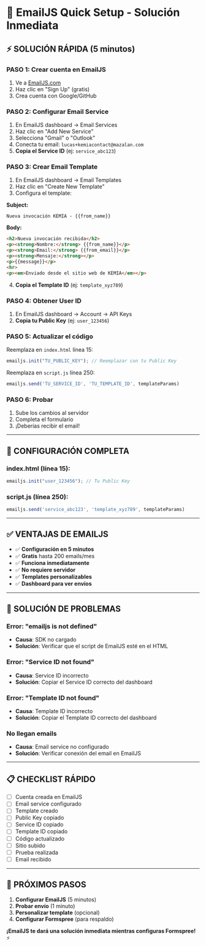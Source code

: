 # 🚀 EmailJS Quick Setup - Solución Inmediata

## ⚡ **SOLUCIÓN RÁPIDA (5 minutos)**

### **PASO 1: Crear cuenta en EmailJS**
1. Ve a [EmailJS.com](https://emailjs.com)
2. Haz clic en "Sign Up" (gratis)
3. Crea cuenta con Google/GitHub

### **PASO 2: Configurar Email Service**
1. En EmailJS dashboard → Email Services
2. Haz clic en "Add New Service"
3. Selecciona "Gmail" o "Outlook"
4. Conecta tu email: `lucas+kemiacontact@mazalan.com`
5. **Copia el Service ID** (ej: `service_abc123`)

### **PASO 3: Crear Email Template**
1. En EmailJS dashboard → Email Templates
2. Haz clic en "Create New Template"
3. Configura el template:

**Subject:**
```
Nueva invocación KEMIA - {{from_name}}
```

**Body:**
```html
<h2>Nueva invocación recibida</h2>
<p><strong>Nombre:</strong> {{from_name}}</p>
<p><strong>Email:</strong> {{from_email}}</p>
<p><strong>Mensaje:</strong></p>
<p>{{message}}</p>
<hr>
<p><em>Enviado desde el sitio web de KEMIA</em></p>
```

4. **Copia el Template ID** (ej: `template_xyz789`)

### **PASO 4: Obtener User ID**
1. En EmailJS dashboard → Account → API Keys
2. **Copia tu Public Key** (ej: `user_123456`)

### **PASO 5: Actualizar el código**
Reemplaza en `index.html` línea 15:
```javascript
emailjs.init("TU_PUBLIC_KEY"); // Reemplazar con tu Public Key
```

Reemplaza en `script.js` línea 250:
```javascript
emailjs.send('TU_SERVICE_ID', 'TU_TEMPLATE_ID', templateParams)
```

### **PASO 6: Probar**
1. Sube los cambios al servidor
2. Completa el formulario
3. ¡Deberías recibir el email!

---

## 🔧 **CONFIGURACIÓN COMPLETA**

### **index.html (línea 15):**
```javascript
emailjs.init("user_123456"); // Tu Public Key
```

### **script.js (línea 250):**
```javascript
emailjs.send('service_abc123', 'template_xyz789', templateParams)
```

---

## ✅ **VENTAJAS DE EMAILJS**

- ✅ **Configuración en 5 minutos**
- ✅ **Gratis** hasta 200 emails/mes
- ✅ **Funciona inmediatamente**
- ✅ **No requiere servidor**
- ✅ **Templates personalizables**
- ✅ **Dashboard para ver envíos**

---

## 🚨 **SOLUCIÓN DE PROBLEMAS**

### **Error: "emailjs is not defined"**
- **Causa**: SDK no cargado
- **Solución**: Verificar que el script de EmailJS esté en el HTML

### **Error: "Service ID not found"**
- **Causa**: Service ID incorrecto
- **Solución**: Copiar el Service ID correcto del dashboard

### **Error: "Template ID not found"**
- **Causa**: Template ID incorrecto
- **Solución**: Copiar el Template ID correcto del dashboard

### **No llegan emails**
- **Causa**: Email service no configurado
- **Solución**: Verificar conexión del email en EmailJS

---

## 📋 **CHECKLIST RÁPIDO**

- [ ] Cuenta creada en EmailJS
- [ ] Email service configurado
- [ ] Template creado
- [ ] Public Key copiado
- [ ] Service ID copiado
- [ ] Template ID copiado
- [ ] Código actualizado
- [ ] Sitio subido
- [ ] Prueba realizada
- [ ] Email recibido

---

## 🎯 **PRÓXIMOS PASOS**

1. **Configurar EmailJS** (5 minutos)
2. **Probar envío** (1 minuto)
3. **Personalizar template** (opcional)
4. **Configurar Formspree** (para respaldo)

**¡EmailJS te dará una solución inmediata mientras configuras Formspree!** ⚡ 